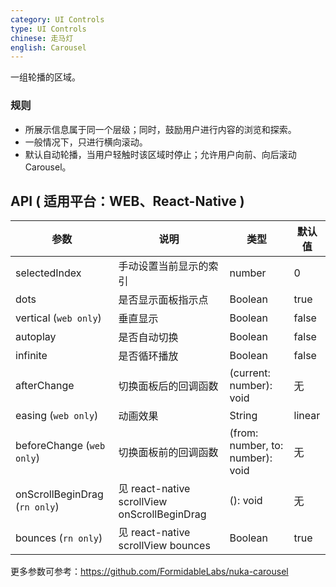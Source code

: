 ```yaml
---
category: UI Controls
type: UI Controls
chinese: 走马灯
english: Carousel
---
```



一组轮播的区域。

### 规则
- 所展示信息属于同一个层级；同时，鼓励用户进行内容的浏览和探索。
- 一般情况下，只进行横向滚动。
- 默认自动轮播，当用户轻触时该区域时停止；允许用户向前、向后滚动 Carousel。


## API ( 适用平台：WEB、React-Native )

| 参数             | 说明                                         | 类型     | 默认值                          |
|------------------|----------------------------------------------|----------|---------------------------------|
| selectedIndex |  手动设置当前显示的索引  |  number  |  0  |
| dots | 是否显示面板指示点 | Boolean   | true |
| vertical (`web only`) | 垂直显示 | Boolean   | false |
| autoplay | 是否自动切换 | Boolean   | false |
| infinite | 是否循环播放 | Boolean   | false |
| afterChange  | 切换面板后的回调函数     | (current: number): void  | 无
| easing (`web only`) | 动画效果 | String   | linear |
| beforeChange  (`web only`)     | 切换面板前的回调函数     | (from: number, to: number): void | 无
| onScrollBeginDrag (`rn only`) | 见 react-native scrollView onScrollBeginDrag | (): void | 无 |
| bounces (`rn only`) | 见 react-native scrollView bounces       |   Boolean      | true |

更多参数可参考：https://github.com/FormidableLabs/nuka-carousel
